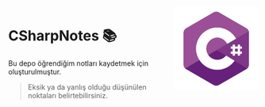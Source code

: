 <img src="/Images/dotnet1.png" align="right" width="170">

# CSharpNotes 📚

Bu depo öğrendiğim notları kaydetmek için oluşturulmuştur.

> Eksik ya da yanlış olduğu düşünülen noktaları belirtebilirsiniz. 
